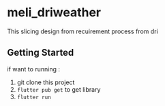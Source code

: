 # meli_driweather

This slicing design from recuirement process from dri

## Getting Started

if want to running :

1. git clone this project
2. `flutter pub get` to get library
3. `flutter run`
